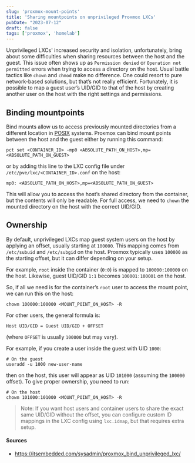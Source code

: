```yaml
---
slug: 'proxmox-mount-points'
title: 'Sharing mountpoints on unprivileged Proxmox LXCs'
pubDate: "2023-07-12"
draft: false
tags: ['proxmox', 'homelab']
---
```


Unprivileged LXCs' increased security and isolation, unfortunately, bring about some difficulties when sharing resources between the host and the guest. This issue often shows up as `Permission denied` or `Operation not permitted` errors when trying to access a directory on the host. Usual battle tactics like `chown` and `chmod` make no difference. One could resort to pure network-based solutions, but that’s not really efficient. Fortunately, it is possible to map a guest user’s UID/GID to that of the host by creating another user on the host with the right settings and permissions.

## Binding mountpoints

Bind mounts allow us to access previously mounted directories from a different location in [POSIX](https://en.wikipedia.org/wiki/POSIX) systems. Proxmox can bind mount points between the host and the guest either by running this command:

```
pct set <CONTAINER_ID> -mp0 <ABSOLUTE_PATH_ON_HOST>,mp=<ABSOLUTE_PATH_ON_GUEST>
```

or by adding this line to the LXC config file under `/etc/pve/lxc/<CONTAINER_ID>.conf` on the host:

```
mp0: <ABSOLUTE_PATH_ON_HOST>,mp=<ABSOLUTE_PATH_ON_GUEST>
```

This will allow you to access the host’s shared directory from the container, but the contents will only be readable. For full access, we need to `chown` the mounted directory on the host with the correct UID/GID.

## Ownership

By default, unprivileged LXCs map guest system users on the host by applying an offset, usually starting at `100000`. This mapping comes from `/etc/subuid` and `/etc/subgid` on the host. Proxmox typically uses `100000` as the starting offset, but it can differ depending on your setup.

For example, `root` inside the container (`0:0`) is mapped to `100000:100000` on the host. Likewise, guest UID/GID `1:1` becomes `100001:100001` on the host.

So, if all we need is for the container’s `root` user to access the mount point, we can run this on the host:

```
chown 100000:100000 <MOUNT_POINT_ON_HOST> -R
```

For other users, the general formula is:

```
Host UID/GID = Guest UID/GID + OFFSET
```

(where `OFFSET` is usually `100000` but may vary).

For example, if you create a user inside the guest with UID `1000`:

```
# On the guest
useradd -u 1000 new-user-name
```

then on the host, this user will appear as UID `101000` (assuming the `100000` offset). To give proper ownership, you need to run:

```
# On the host
chown 101000:101000 <MOUNT_POINT_ON_HOST> -R
```

> Note: If you want host users and container users to share the exact same UID/GID without the offset, you can configure custom ID mappings in the LXC config using `lxc.idmap`, but that requires extra setup.

#### Sources

- https://itsembedded.com/sysadmin/proxmox_bind_unprivileged_lxc/
